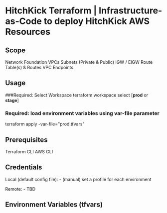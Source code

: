 # HitchKick Terraform | Infrastructure-as-Code to deploy HitchKick AWS Resources


## Scope

Network Foundation
VPCs
Subnets (Private & Public)
IGW / EIGW
Route Table(s) & Routes
VPC Endpoints

## Usage
###Required: Select Workspace
terraform workspace select [**prod** or **stage**]

### Required: load environment variables using var-file parameter
terraform apply -var-file="prod.tfvars"

## Prerequisites
Terraform CLI
AWS CLI

## Credentials
Local (default config file):
    - (manual) set a profile for each environment

Remote:
    - TBD

## Environment Variables (tfvars)